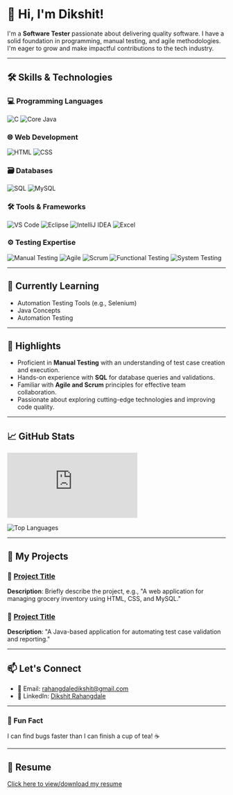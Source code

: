 # 👋 Hi, I'm Dikshit!

I'm a **Software Tester** passionate about delivering quality software. I have a solid foundation in programming, manual testing, and agile methodologies. I'm eager to grow and make impactful contributions to the tech industry.

---

## 🛠️ Skills & Technologies

### 💻 Programming Languages
<p>
  <img src="https://img.shields.io/badge/C-A8B9CC?style=for-the-badge&logo=c&logoColor=white" alt="C" />
  <img src="https://img.shields.io/badge/Java-007396?style=for-the-badge&logo=java&logoColor=white" alt="Core Java" />
</p>

### 🌐 Web Development
<p>
  <img src="https://img.shields.io/badge/HTML5-E34F26?style=for-the-badge&logo=html5&logoColor=white" alt="HTML" />
  <img src="https://img.shields.io/badge/CSS3-1572B6?style=for-the-badge&logo=css3&logoColor=white" alt="CSS" />
</p>

### 🗃️ Databases
<p>
  <img src="https://img.shields.io/badge/SQL-003B57?style=for-the-badge&logo=databricks&logoColor=white" alt="SQL" />
  <img src="https://img.shields.io/badge/MySQL-4479A1?style=for-the-badge&logo=mysql&logoColor=white" alt="MySQL" />
</p>

### 🛠️ Tools & Frameworks
<p>
  <img src="https://img.shields.io/badge/VS_Code-007ACC?style=for-the-badge&logo=visualstudiocode&logoColor=white" alt="VS Code" />
  <img src="https://img.shields.io/badge/Eclipse-2C2255?style=for-the-badge&logo=eclipse&logoColor=white" alt="Eclipse" />
  <img src="https://img.shields.io/badge/IntelliJ_IDEA-000000?style=for-the-badge&logo=intellijidea&logoColor=white" alt="IntelliJ IDEA" />
  <img src="https://img.shields.io/badge/Excel-217346?style=for-the-badge&logo=microsoftexcel&logoColor=white" alt="Excel" />
</p>

### ⚙️ Testing Expertise
<p>
  <img src="https://img.shields.io/badge/Manual_Testing-0073e6?style=for-the-badge&logo=check-circle&logoColor=white" alt="Manual Testing" />
  <img src="https://img.shields.io/badge/Agile-00D09C?style=for-the-badge&logo=agile&logoColor=white" alt="Agile" />
  <img src="https://img.shields.io/badge/Scrum-6DB33F?style=for-the-badge&logo=scrumalliance&logoColor=white" alt="Scrum" />
  <img src="https://img.shields.io/badge/Functional_Testing-F5A623?style=for-the-badge&logo=check-circle&logoColor=white" alt="Functional Testing" />
  <img src="https://img.shields.io/badge/System_Testing-4A90E2?style=for-the-badge&logo=check-circle&logoColor=white" alt="System Testing" />
</p>

---

## 🌱 Currently Learning

- Automation Testing Tools (e.g., Selenium)
- Java Concepts
- Automation Testing

---

## 🌟 Highlights

- Proficient in **Manual Testing** with an understanding of test case creation and execution.
- Hands-on experience with **SQL** for database queries and validations.
- Familiar with **Agile and Scrum** principles for effective team collaboration.
- Passionate about exploring cutting-edge technologies and improving code quality.

---

## 📈 GitHub Stats

![Your GitHub Stats](https://github.com/DikshitRahangdale/Dikshit/edit/main/README.md)

![Top Languages](https://github-readme-stats.vercel.app/api/top-langs/?username=your-username&layout=compact&theme=radical)

---

## 📂 My Projects

### 🔹 [Project Title](https://github.com/your-username/project-link)
**Description**: Briefly describe the project, e.g., "A web application for managing grocery inventory using HTML, CSS, and MySQL."

### 🔹 [Project Title](https://github.com/your-username/project-link)
**Description**: "A Java-based application for automating test case validation and reporting."

---

## 📫 Let's Connect

- 📧 Email: [rahangdaledikshit@gmail.com](mailto:rahangdaledikshit@gmail.com)
- 💼 LinkedIn: [Dikshit Rahangdale](https://www.linkedin.com/in/dikshit-rahangdale)

---

### 🤔 Fun Fact

I can find bugs faster than I can finish a cup of tea! ☕

---

## 📝 Resume

[Click here to view/download my resume](#)
